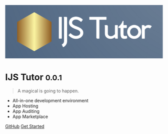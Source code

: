 ![logo](_media/tutor_Logo2.PNG)

# IJS Tutor <small>0.0.1</small>

> A magical is going to happen.

- All-in-one development environment
- App Hosting
- App Auditing
- App Marketplace

[GitHub](https://github.com/ijstech/node)
[Get Started](README)
